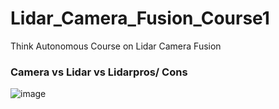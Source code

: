 # Lidar_Camera_Fusion_Course1

Think Autonomous Course on Lidar Camera Fusion


### Camera vs Lidar vs Lidarpros/ Cons

![image](https://github.com/user-attachments/assets/20f9e46b-2751-46db-9b9b-00f3e21d7a97)



